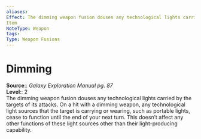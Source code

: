 ```yaml
---
aliases: 
Effect: The dimming weapon fusion douses any technological lights carried by the targets of its attacks. On a hit with a dimming weapon, any technological light sources that the target is carrying or wearing, such as portable lights, cease to function until the end of your next turn. This doesn’t affect any other functions of these light sources other than their light-producing capability.
Item
NoteType: Weapon
tags: 
Type: Weapon Fusions
---
```


# Dimming

**Source**:: _Galaxy Exploration Manual pg. 87_  
**Level**:: 2  
The dimming weapon fusion douses any technological lights carried by the targets of its attacks. On a hit with a dimming weapon, any technological light sources that the target is carrying or wearing, such as portable lights, cease to function until the end of your next turn. This doesn’t affect any other functions of these light sources other than their light-producing capability.
